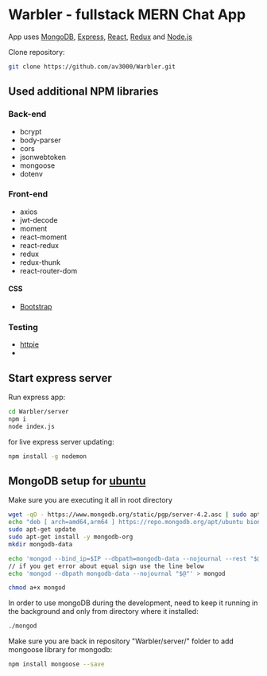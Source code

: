 # Warbler - fullstack MERN Chat App

App uses [MongoDB](https://github.com/mongodb/mongo), [Express](https://github.com/expressjs/express), [React](https://github.com/facebook/react), [Redux](https://github.com/reduxjs/redux) and [Node.js](https://github.com/nodejs/node)

Clone repository:
```bash
git clone https://github.com/av3000/Warbler.git
```

## Used additional NPM libraries

### Back-end
- bcrypt
- body-parser
- cors
- jsonwebtoken
- mongoose
- dotenv

### Front-end
- axios
- jwt-decode
- moment
- react-moment
- react-redux
- redux
- redux-thunk
- react-router-dom

#### CSS
- [Bootstrap](https://getbootstrap.com/docs/4.4/getting-started/download/)

### Testing
- [httpie](https://github.com/jakubroztocil/httpie)
- 

## Start express server

Run express app:
```bash
cd Warbler/server
npm i
node index.js
```

for live express server updating:
```bash
npm install -g nodemon
```

## MongoDB setup for [ubuntu](https://docs.mongodb.com/manual/tutorial/install-mongodb-on-ubuntu/)

Make sure you are executing it all in root directory
```bash
wget -qO - https://www.mongodb.org/static/pgp/server-4.2.asc | sudo apt-key add -
echo "deb [ arch=amd64,arm64 ] https://repo.mongodb.org/apt/ubuntu bionic/mongodb-org/4.2 multiverse" | sudo tee /etc/apt/sources.list.d/mongodb-org-4.2.list
sudo apt-get update
sudo apt-get install -y mongodb-org
mkdir mongodb-data

echo 'mongod --bind_ip=$IP --dbpath=mongodb-data --nojournal --rest "$@"' > mongod
// if you get error about equal sign use the line below
echo 'mongod --dbpath mongodb-data --nojournal "$@"' > mongod

chmod a+x mongod
```
In order to use mongoDB during the development, need to keep it running in the background and only from directory where it installed:
```bash
./mongod
```

Make sure you are back in repository "Warbler/server/" folder to add mongoose library for mongodb:
```bash
npm install mongoose --save